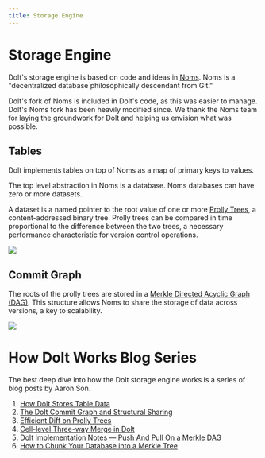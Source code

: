 ```yaml
---
title: Storage Engine
---
```


# Storage Engine

Dolt's storage engine is based on code and ideas in [Noms](https://github.com/attic-labs/noms). Noms is a "decentralized database philosophically descendant from Git."

Dolt's fork of Noms is included in Dolt's code, as this was easier to manage. Dolt's Noms fork has been heavily modified since. We thank the Noms team for laying the groundwork for Dolt and helping us envision what was possible.

## Tables

Dolt implements tables on top of Noms as a map of primary keys to values.

The top level abstraction in Noms is a database. Noms databases can have zero or more datasets. 

A dataset is a named pointer to the root value of one or more [Prolly Trees](./storage-engine/prolly-tree.md), a content-addressed binary tree. Prolly trees can be compared in time proportional to the difference between the two trees, a necessary performance characteristic for version control operations. 

![](../.gitbook/assets/dolt-table-value.png)

## Commit Graph

The roots of the prolly trees are stored in a [Merkle Directed Acyclic Graph (DAG)](https://docs.ipfs.io/concepts/merkle-dag/). This structure allows Noms to share the storage of data across versions, a key to scalability. 

![](../.gitbook/assets/dolt-commit-graph.png)

# How Dolt Works Blog Series

The best deep dive into how the Dolt storage engine works is a series of blog posts by Aaron Son.

1. [How Dolt Stores Table Data](https://www.dolthub.com/blog/2020-04-01-how-dolt-stores-table-data/)
2. [The Dolt Commit Graph and Structural Sharing](https://www.dolthub.com/blog/2020-05-13-dolt-commit-graph-and-structural-sharing/)
3. [Efficient Diff on Prolly Trees](https://www.dolthub.com/blog/2020-06-16-efficient-diff-on-prolly-trees/)
4. [Cell-level Three-way Merge in Dolt](https://www.dolthub.com/blog/2020-07-15-three-way-merge/)
5. [Dolt Implementation Notes — Push And Pull On a Merkle DAG](https://www.dolthub.com/blog/2020-09-09-push-pull-on-a-merkle-dag/)
6. [How to Chunk Your Database into a Merkle Tree](https://www.dolthub.com/blog/2022-06-27-prolly-chunker/)
